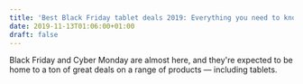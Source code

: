 ```yaml
---
title: 'Best Black Friday tablet deals 2019: Everything you need to know'
date: 2019-11-13T01:06:00+01:00
draft: false
---
```


Black Friday and Cyber Monday are almost here, and they're expected to be home to a ton of great deals on a range of products — including tablets.